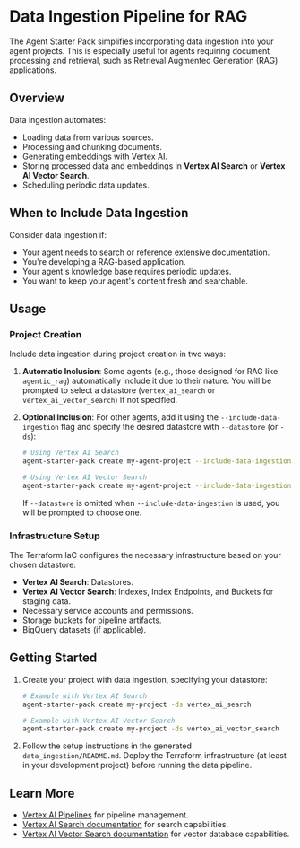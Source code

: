 # Data Ingestion Pipeline for RAG

The Agent Starter Pack simplifies incorporating data ingestion into your agent projects. This is especially useful for agents requiring document processing and retrieval, such as Retrieval Augmented Generation (RAG) applications.

## Overview

Data ingestion automates:

-   Loading data from various sources.
-   Processing and chunking documents.
-   Generating embeddings with Vertex AI.
-   Storing processed data and embeddings in **Vertex AI Search** or **Vertex AI Vector Search**.
-   Scheduling periodic data updates.

## When to Include Data Ingestion

Consider data ingestion if:

-   Your agent needs to search or reference extensive documentation.
-   You're developing a RAG-based application.
-   Your agent's knowledge base requires periodic updates.
-   You want to keep your agent's content fresh and searchable.

## Usage

### Project Creation

Include data ingestion during project creation in two ways:

1.  **Automatic Inclusion**: Some agents (e.g., those designed for RAG like `agentic_rag`) automatically include it due to their nature. You will be prompted to select a datastore (`vertex_ai_search` or `vertex_ai_vector_search`) if not specified.

2.  **Optional Inclusion**: For other agents, add it using the `--include-data-ingestion` flag and specify the desired datastore with `--datastore` (or `-ds`):

    ```bash
    # Using Vertex AI Search
    agent-starter-pack create my-agent-project --include-data-ingestion -ds vertex_ai_search

    # Using Vertex AI Vector Search
    agent-starter-pack create my-agent-project --include-data-ingestion -ds vertex_ai_vector_search
    ```
    If `--datastore` is omitted when `--include-data-ingestion` is used, you will be prompted to choose one.

### Infrastructure Setup

The Terraform IaC configures the necessary infrastructure based on your chosen datastore:

-   **Vertex AI Search**: Datastores.
-   **Vertex AI Vector Search**: Indexes, Index Endpoints, and Buckets for staging data.
-   Necessary service accounts and permissions.
-   Storage buckets for pipeline artifacts.
-   BigQuery datasets (if applicable).

## Getting Started

1.  Create your project with data ingestion, specifying your datastore:

    ```bash
    # Example with Vertex AI Search
    agent-starter-pack create my-project -ds vertex_ai_search

    # Example with Vertex AI Vector Search
    agent-starter-pack create my-project -ds vertex_ai_vector_search
    ```

2.  Follow the setup instructions in the generated `data_ingestion/README.md`. Deploy the Terraform infrastructure (at least in your development project) before running the data pipeline.

## Learn More

-   [Vertex AI Pipelines](https://cloud.google.com/vertex-ai/docs/pipelines/introduction) for pipeline management.
-   [Vertex AI Search documentation](https://cloud.google.com/generative-ai-app-builder/docs/enterprise-search-introduction) for search capabilities.
-   [Vertex AI Vector Search documentation](https://cloud.google.com/vertex-ai/docs/vector-search/overview) for vector database capabilities.
